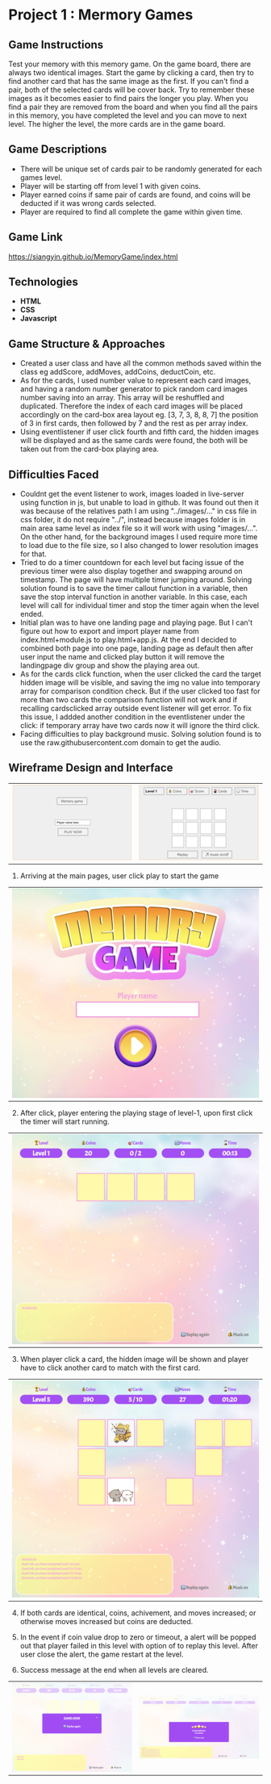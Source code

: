 # Project 1 : Mermory Games 


## Game Instructions
Test your memory with this memory game. On the game board, there are always two identical images. Start the game by clicking a card, then try to find another card that has the same image as the first. If you can't find a pair, both of the selected cards will be cover back. Try to remember these images as it becomes easier to find pairs the longer you play. When you find a pair they are removed from the board and when you find all the pairs in this memory, you have completed the level and you can move to next level. The higher the level, the more cards are in the game board. 


## Game Descriptions
* There will be unique set of cards pair to be randomly generated for each games level. 
* Player will be starting off from level 1 with given coins.
* Player earned coins if same pair of cards are found, and coins will be deducted if it was wrong cards selected.
* Player are required to find all complete the game within given time.


## Game Link

https://siangyin.github.io/MemoryGame/index.html


## Technologies
* **HTML**
* **CSS**
* **Javascript**


## Game Structure & Approaches
* Created a user class and have all the common methods saved within the class eg addScore, addMoves, addCoins, deductCoin, etc.
* As for the cards, I used number value to represent each card images, and having a random number generator to pick random card images number saving into an array. This array will be reshuffled and duplicated. Therefore the index of each card images will be placed accordingly on the card-box area layout eg. [3, 7, 3, 8, 8, 7] the position of 3 in first cards, then followed by 7 and the rest as per array index. 
* Using eventlistener if user click fourth and fifth card, the hidden images will be displayed and as the same cards were found, the both will be taken out from the card-box playing area. 


## Difficulties Faced
* Couldnt get the event listener to work, images loaded in live-server using function in js, but unable to load in github. It was found out then it was because of the relatives path I am using "../images/..." in css file in css folder, it do not require "../", instead because images folder is in main area same level as index file so it will work with using "images/...". On the other hand, for the background images I used require more time to load due to the file size, so I also changed to lower resolution images for that.
* Tried to do a timer countdown for each level but facing issue of the previous timer were also display together and swapping around on timestamp. The page will have multiple timer jumping around. Solving solution found is to save the timer callout function in a variable, then save the stop interval function in another variable. In this case, each level will call for individual timer and stop the timer again when the level ended.
* Initial plan was to have one landing page and playing page. But I can't figure out how to export and import player name from index.html+module.js to play.html+app.js. At the end I decided to combined both page into one page, landing page as default then after user input the name and clicked play button it will remove the landingpage div group and show the playing area out. 
* As for the cards click function, when the user clicked the card the target hidden image will be visible, and saving the img no value into temporary array for comparison condition check. But if the user clicked too fast for more than two cards the comparison function will not work and if recalling cardsclicked array outside event listener will get error. To fix this issue, I addded another condition in the eventlistener under the click: if temporary array have two cards now it will ignore the third click.
* Facing difficulties to play background music. Solving solution found is to use the raw.githubusercontent.com domain to get the audio. 


## Wireframe Design and Interface
<table><tr>
 <td>
 <img src="https://github.com/siangyin/MemoryGame/blob/main/images/visualinterface/mainpg.png"/>
</td>
 <td>
 <img src="https://github.com/siangyin/MemoryGame/blob/main/images/visualinterface/playpg.png"/>
</td>
 </tr></table>

1. Arriving at the main pages, user click play to start the game
<table><tr><td>
 <img src="https://github.com/siangyin/MemoryGame/blob/main/images/visualinterface/landingpage.png"/>
</td></tr></table>

2. After click, player entering the playing stage of level-1, upon first click the timer will start running.
<table><tr><td>
 <img src="https://github.com/siangyin/MemoryGame/blob/main/images/visualinterface/playingL1.png"/>
</td></tr></table>

3. When player click a card, the hidden image will be shown and player have to click another card to match with the first card.
<table><tr><td>
 <img src="https://github.com/siangyin/MemoryGame/blob/main/images/visualinterface/playingL5.png"/>
</td></tr></table>

4. If both cards are identical, coins, achivement, and moves increased; or otherwise moves increased but coins are deducted.

5. In the event if coin value drop to zero or timeout, a alert will be popped out that player failed in this level with option of to replay this level. After user close the alert, the game restart at the level. 

6. Success message at the end when all levels are cleared.
<table><tr><td>
 <img src="https://github.com/siangyin/MemoryGame/blob/main/images/visualinterface/gameover.png"/>
</td>
 <td>
 <img src="https://github.com/siangyin/MemoryGame/blob/main/images/visualinterface/completedLevel5.png"/>
</td>
 </tr></table>




            
      
